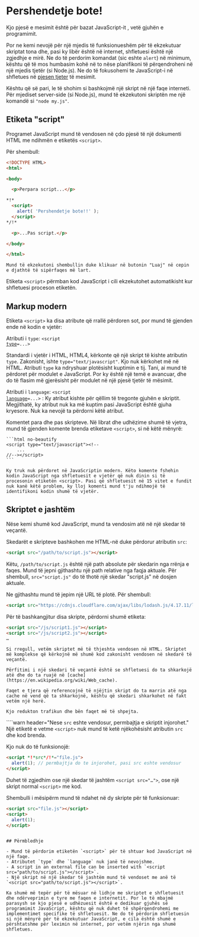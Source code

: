 # Pershendetje bote!

Kjo pjesë e mesimit është për bazat JavaScript-it , vetë gjuhën e programimit.

Por ne kemi nevojë për një mjedis të funksionueshëm për të ekzekutuar skriptat tona dhe, pasi ky libër është në internet, shfletuesi është një zgjedhje e mirë. Ne do të perdorim komandat (sic eshte `alert`) në minimum, kështu që të mos humbasim kohë në to nëse planifikoni të përqendroheni në një mjedis tjetër (si Node.js). Ne do të fokusohemi te JavaScript-i në shfletues në [pjesen tjeter](/ui) të mesimit.

Kështu që së pari, le të shohim si bashkojmë një skript në një faqe interneti. Për mjediset server-side (si Node.js), mund të ekzekutoni skriptën me një komandë si `"node my.js"`.


## Etiketa "script"

Programet JavaScript mund të vendosen në çdo pjesë të një dokumenti HTML me ndihmën e etiketës `<script>`.

Për shembull:

```html run height=100
<!DOCTYPE HTML>
<html>

<body>

  <p>Perpara script...</p>

*!*
  <script>
    alert( 'Pershendetje bote!!' );
  </script>
*/!*

  <p>...Pas script.</p>

</body>

</html>
```

```online
Mund të ekzekutoni shembullin duke klikuar në butonin "Luaj" në cepin e djathtë të sipërfaqes më lart.
```

Etiketa `<script>` përmban kod JavaScript i cili ekzekutohet automatikisht kur shfletuesi proceson etiketën.


## Markup modern

Etiketa `<script>` ka disa atribute që rrallë përdoren sot, por mund të gjenden ende në kodin e vjetër:

Atributi i `type`: <code>&lt;script <u>type</u>=...&gt;</code>

Standardi i vjetër i HTML, HTML4, kërkonte që një skript të kishte atributin `type`. Zakonisht, ishte `type="text/javascript"`. Kjo nuk kërkohet më në HTML. Atributi `type` ka ndryshuar plotësisht kuptimin e tij. Tani, ai mund të përdoret për modulet e JavaScript. Por ky është një temë e avancuar, dhe do të flasim më gjerësisht për modulet në një pjesë tjetër të mësimit.

Atributi i `language`: <code>&lt;script <u>language</u>=...&gt;</code>
: Ky atribut kishte për qëllim të tregonte gjuhën e skriptit. Megjithatë, ky atribut nuk ka më kuptim pasi JavaScript është gjuha kryesore. Nuk ka nevojë ta përdorni këtë atribut.

Komentet para dhe pas skripteve.
Në librat dhe udhëzime shumë të vjetra, mund të gjenden komente brenda etiketave `<script>`, si në këtë mënyrë:

    ```html no-beautify
    <script type="text/javascript"><!--
        ...
    //--></script>
    ```

    Ky truk nuk përdoret në JavaScriptin modern. Këto komente fshehin kodin JavaScript nga shfletuesit e vjetër që nuk dinin si të procesonin etiketën <script>. Pasi që shfletuesit në 15 vitet e fundit nuk kanë këtë problem, ky lloj komenti mund t'ju ndihmojë të identifikoni kodin shumë të vjetër.


## Skriptet e jashtëm

Nëse kemi shumë kod JavaScript, mund ta vendosim atë në një skedar të veçantë.

Skedarët e skripteve bashkohen me HTML-në duke përdorur atributin `src`:

```html
<script src="/path/to/script.js"></script>
```

Këtu, `/path/to/script.js` është një path absolute për skedarin nga rrënja e faqes. Mund të jepni gjithashtu një path relative nga faqja aktuale. Për shembull, `src="script.js"` do të thotë një skedar "script.js" në dosjen aktuale.


Ne gjithashtu mund të jepim një URL të plotë. Për shembull:

```html
<script src="https://cdnjs.cloudflare.com/ajax/libs/lodash.js/4.17.11/lodash.js"></script>
```

Për të bashkangjitur disa skripte, përdorni shumë etiketa:

```html
<script src="/js/script1.js"></script>
<script src="/js/script2.js"></script>
…
```

```smart
Si rregull, vetëm skriptet më të thjeshta vendosen në HTML. Skriptet më komplekse që kërkojnë më shumë kod zakonisht vendosen në skedarë të veçantë.

Përfitimi i një skedari të veçantë është se shfletuesi do ta shkarkojë atë dhe do ta ruajë në [cache](https://en.wikipedia.org/wiki/Web_cache).

Faqet e tjera që referencojnë të njëjtin skript do ta marrin atë nga cache në vend që ta shkarkojnë, kështu që skedari shkarkohet në fakt vetëm një herë.

Kjo redukton trafikun dhe bën faqet më të shpejta.
```

````warn header="Nese `src` eshte vendosur, permbajtja e skriptit injorohet."
Një etiketë e vetme `<script>` nuk mund të ketë njëkohësisht atributin `src` dhe kod brenda.

Kjo nuk do të funksionojë:

```html
<script *!*src*/!*="file.js">
  alert(1); // permbajtja do te injorohet, pasi src eshte vendosur
</script>
```

Duhet të zgjedhim ose një skedar të jashtëm `<script src="…">`, ose një skript normal `<script>` me kod.

Shembulli i mësipërm mund të ndahet në dy skripte për të funksionuar:

```html
<script src="file.js"></script>
<script>
  alert(1);
</script>
```
````

## Përmbledhje

- Mund të përdorim etiketën `<script>` për të shtuar kod JavaScript në një faqe.
- Atributet `type` dhe `language` nuk janë të nevojshme.
- A script in an external file can be inserted with `<script src="path/to/script.js"></script>`.
- Një skript në një skedar të jashtëm mund të vendoset me anë të `<script src="path/to/script.js"></script>`.

Ka shumë më tepër për të mësuar në lidhje me skriptet e shfletuesit dhe ndërveprimin e tyre me faqen e internetit. Por le të mbajmë parasysh se kjo pjesë e udhëzuesit është e dedikuar gjuhës së programimit JavaScript, kështu që nuk duhet të shpërqendrohemi me implementimet specifike të shfletuesit. Ne do të përdorim shfletuesin si një mënyrë për të ekzekutuar JavaScript, e cila është shumë e përshtatshme për leximin në internet, por vetëm njërin nga shumë shfletues.
